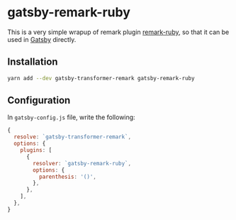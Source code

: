 # gatsby-remark-ruby

This is a very simple wrapup of remark plugin [remark-ruby](https://github.com/laysent/remark-ruby), so that it can be used in [Gatsby](https://www.gatsbyjs.org/) directly.

## Installation

```bash
yarn add --dev gatsby-transformer-remark gatsby-remark-ruby
```

## Configuration

In `gatsby-config.js` file, write the following:

```javascript
{
  resolve: `gatsby-transformer-remark`,
  options: {
    plugins: [
      {
        resolver: `gatsby-remark-ruby`,
        options: {
          parenthesis: '()',
        },
      },
    ],
  },
}
```
